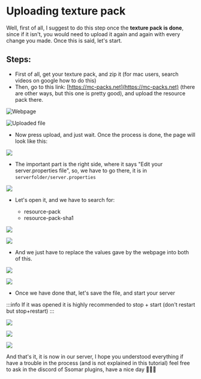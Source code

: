 # Uploading texture pack

Well, first of all, I suggest to do this step once the **texture pack is done**, since if it isn't, you would need to upload it again and again with every change you made. Once this is said, let's start.

## Steps:

* First of all, get your texture pack, and zip it (for mac users, search videos on google how to do this)
* Then, go to this link: [https://mc-packs.net](https://mc-packs.net) (there are other ways, but this one is pretty good), and upload the resource pack there.

![Webpage](<../../../../.gitbook/assets/image (229).png>)

![Uploaded file](<../../../../.gitbook/assets/image (157).png>)

* Now press upload, and just wait. Once the process is done, the page will look like this:

![](<../../../../.gitbook/assets/image (306).png>)

* The important part is the right side, where it says "Edit your server.properties file", so, we have to go there, it is in `serverfolder/server.properties`

![](<../../../../.gitbook/assets/image (234).png>)

*   Let's open it, and we have to search for:

    * resource-pack
    * resource-pack-sha1

![](<../../../../.gitbook/assets/image (274).png>)

![](<../../../../.gitbook/assets/image (137).png>)

* And we just have to replace the values gave by the webpage into both of this.

![](<../../../../.gitbook/assets/image (82).png>)

![](<../../../../.gitbook/assets/image (335).png>)

* Once we have done that, let's save the file, and start your server

:::info
If it was opened it is highly recommended to stop + start (don't restart but stop+restart)
:::

![](<../../../../.gitbook/assets/image (171).png>)

![](<../../../../.gitbook/assets/image (136).png>)

![](<../../../../.gitbook/assets/image (242).png>)

And that's it, it is now in our server, I hope you understood everything if have a trouble in the process (and is not explained in this tutorial) feel free to ask in the discord of Ssomar plugins, have a nice day 🥳🥳🥳
